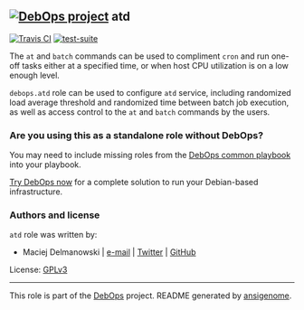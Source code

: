 ## [![DebOps project](http://debops.org/images/debops-small.png)](http://debops.org) atd

[![Travis CI](http://img.shields.io/travis/debops/ansible-atd.svg?style=flat)](http://travis-ci.org/debops/ansible-atd) [![test-suite](http://img.shields.io/badge/test--suite-ansible--atd-blue.svg?style=flat)](https://github.com/debops/test-suite/tree/master/ansible-atd/) 

The `at` and `batch` commands can be used to compliment `cron` and run
one-off tasks either at a specified time, or when host CPU utilization is
on a low enough level.

`debops.atd` role can be used to configure `atd` service, including
randomized load average threshold and randomized time between batch job
execution, as well as access control to the `at` and `batch` commands by
the users.



### Are you using this as a standalone role without DebOps?

You may need to include missing roles from the [DebOps common
playbook](https://github.com/debops/debops-playbooks/blob/master/playbooks/common.yml)
into your playbook.

[Try DebOps now](https://github.com/debops/debops) for a complete solution to run your Debian-based infrastructure.





### Authors and license

`atd` role was written by:
- Maciej Delmanowski | [e-mail](mailto:drybjed@gmail.com) | [Twitter](https://twitter.com/drybjed) | [GitHub](https://github.com/drybjed)

License: [GPLv3](https://tldrlegal.com/license/gnu-general-public-license-v3-%28gpl-3%29)

***

This role is part of the [DebOps](http://debops.org/) project. README generated by [ansigenome](https://github.com/nickjj/ansigenome/).
